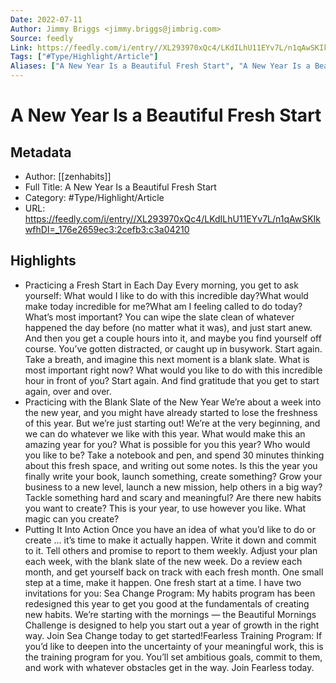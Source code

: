 ```yaml
---
Date: 2022-07-11
Author: Jimmy Briggs <jimmy.briggs@jimbrig.com>
Source: feedly
Link: https://feedly.com/i/entry//XL293970xQc4/LKdILhU11EYv7L/n1qAwSKIkwfhDI=_176e2659ec3:2cefb3:c3a04210
Tags: ["#Type/Highlight/Article"]
Aliases: ["A New Year Is a Beautiful Fresh Start", "A New Year Is a Beautiful Fresh Start"]
---
```

# A New Year Is a Beautiful Fresh Start

## Metadata
- Author: [[zenhabits]]
- Full Title: A New Year Is a Beautiful Fresh Start
- Category: #Type/Highlight/Article
- URL: https://feedly.com/i/entry//XL293970xQc4/LKdILhU11EYv7L/n1qAwSKIkwfhDI=_176e2659ec3:2cefb3:c3a04210

## Highlights
- Practicing a Fresh Start in Each Day
  Every morning, you get to ask yourself:
  What would I like to do with this incredible day?What would make today incredible for me?What am I feeling called to do today? What’s most important?
  You can wipe the slate clean of whatever happened the day before (no matter what it was), and just start anew.
  And then you get a couple hours into it, and maybe you find yourself off course. You’ve gotten distracted, or caught up in busywork.
  Start again.
  Take a breath, and imagine this next moment is a blank slate. What is most important right now? What would you like to do with this incredible hour in front of you?
  Start again. And find gratitude that you get to start again, over and over.
- Practicing with the Blank Slate of the New Year
  We’re about a week into the new year, and you might have already started to lose the freshness of this year. But we’re just starting out! We’re at the very beginning, and we can do whatever we like with this year.
  What would make this an amazing year for you?
  What is possible for you this year?
  Who would you like to be?
  Take a notebook and pen, and spend 30 minutes thinking about this fresh space, and writing out some notes.
  Is this the year you finally write your book, launch something, create something? Grow your business to a new level, launch a new mission, help others in a big way? Tackle something hard and scary and meaningful?
  Are there new habits you want to create?
  This is your year, to use however you like. What magic can you create?
- Putting It Into Action
  Once you have an idea of what you’d like to do or create … it’s time to make it actually happen.
  Write it down and commit to it. Tell others and promise to report to them weekly. Adjust your plan each week, with the blank slate of the new week. Do a review each month, and get yourself back on track with each fresh month.
  One small step at a time, make it happen. One fresh start at a time.
  I have two invitations for you:
  Sea Change Program: My habits program has been redesigned this year to get you good at the fundamentals of creating new habits. We’re starting with the mornings — the Beautiful Mornings Challenge is designed to help you start out a year of growth in the right way. Join Sea Change today to get started!Fearless Training Program: If you’d like to deepen into the uncertainty of your meaningful work, this is the training program for you. You’ll set ambitious goals, commit to them, and work with whatever obstacles get in the way. Join Fearless today.
